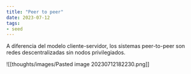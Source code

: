 ```yaml
---
title: "Peer to peer"
date: 2023-07-12
tags:
- seed
---
```


A diferencia del modelo cliente-servidor, los sistemas peer-to-peer son redes descentralizadas sin nodos privilegiados. 

![[thoughts/images/Pasted image 20230712182230.png]]

